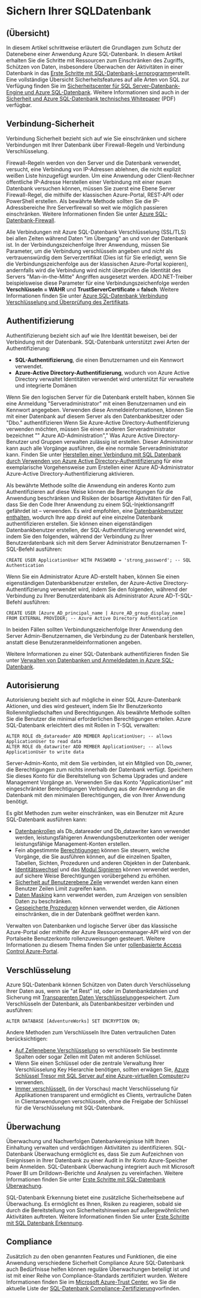 <properties
   pageTitle="Übersicht über die Sicherheit von SQL-Datenbank"
   description="Erfahren Sie mehr über Azure SQL-Datenbank und SQL Server-Sicherheit, einschließlich der Unterschiede zwischen der Cloud und SQL Server lokal wenn Authentifizierung, Autorisierung, Verbindung Sicherheit, Verschlüsselung und Compliance vertrauen."
   services="sql-database"
   documentationCenter=""
   authors="tmullaney"
   manager="jhubbard"
   editor=""/>

<tags
   ms.service="sql-database"
   ms.devlang="NA"
   ms.topic="article"
   ms.tgt_pltfrm="NA"
   ms.workload="data-management"
   ms.date="06/09/2016"
   ms.author="thmullan;jackr"/>


# <a name="securing-your-sql-database"></a>Sichern Ihrer SQL­Datenbank

## <a name="overview"></a>(Übersicht)

In diesem Artikel schrittweise erläutert die Grundlagen zum Schutz der Datenebene einer Anwendung Azure SQL-Datenbank. In diesem Artikel erhalten Sie die Schritte mit Ressourcen zum Einschränken des Zugriffs, Schützen von Daten, insbesondere Überwachen der Aktivitäten in einer Datenbank in das [Erste Schritte mit SQL-Datenbank-Lernprogramm](sql-database-get-started.md)erstellt. Eine vollständige Übersicht Sicherheitsfeatures auf alle Arten von SQL zur Verfügung finden Sie im [Sicherheitscenter für SQL Server-Datenbank-Engine und Azure SQL-Datenbank](https://msdn.microsoft.com/library/bb510589). Weitere Informationen sind auch in der [Sicherheit und Azure SQL-Datenbank technisches Whitepaper](https://download.microsoft.com/download/A/C/3/AC305059-2B3F-4B08-9952-34CDCA8115A9/Security_and_Azure_SQL_Database_White_paper.pdf) (PDF) verfügbar.

## <a name="connection-security"></a>Verbindung-Sicherheit

Verbindung Sicherheit bezieht sich auf wie Sie einschränken und sichere Verbindungen mit Ihrer Datenbank über Firewall-Regeln und Verbindung Verschlüsselung.

Firewall-Regeln werden von den Server und die Datenbank verwendet, versucht, eine Verbindung von IP-Adressen ablehnen, die nicht explizit weißen Liste hinzugefügt wurden. Um eine Anwendung oder Client-Rechner öffentliche IP-Adresse Herstellen einer Verbindung mit einer neuen Datenbank versuchen können, müssen Sie zuerst eine Ebene Server Firewall-Regel, die mithilfe der klassischen Azure-Portal, REST-API oder PowerShell erstellen. Als bewährte Methode sollten Sie die IP-Adressbereiche Ihre Serverfirewall so weit wie möglich passieren einschränken. Weitere Informationen finden Sie unter [Azure SQL-Datenbank-Firewall](https://msdn.microsoft.com/library/ee621782).

Alle Verbindungen mit Azure SQL-Datenbank Verschlüsselung (SSL/TLS) bei allen Zeiten während Daten "im Übergang" an und von der Datenbank ist. In der Verbindungszeichenfolge Ihrer Anwendung, müssen Sie Parameter, um die Verbindung verschlüsseln angeben und *nicht* als vertrauenswürdig dem Serverzertifikat (Dies ist für Sie erledigt, wenn Sie die Verbindungszeichenfolge aus der klassischen Azure-Portal kopieren), andernfalls wird die Verbindung wird nicht überprüfen die Identität des Servers "Man-in-the-Mitte" Angriffen ausgesetzt werden. ADO.NET-Treiber beispielsweise diese Parameter für eine Verbindungszeichenfolge werden **Verschlüsseln = WAHR** und **TrustServerCertificate = falsch**. Weitere Informationen finden Sie unter [Azure SQL-Datenbank Verbindung Verschlüsselung und Überprüfung des Zertifikats](https://msdn.microsoft.com/library/azure/ff394108#encryption).


## <a name="authentication"></a>Authentifizierung

Authentifizierung bezieht sich auf wie Ihre Identität beweisen, bei der Verbindung mit der Datenbank. SQL-Datenbank unterstützt zwei Arten der Authentifizierung:

 - **SQL-Authentifizierung**, die einen Benutzernamen und ein Kennwort verwendet.
 - **Azure-Active Directory-Authentifizierung**, wodurch von Azure Active Directory verwaltet Identitäten verwendet wird unterstützt für verwaltete und integrierte Domänen

Wenn Sie den logischen Server für die Datenbank erstellt haben, können Sie eine Anmeldung "Serveradministrator" mit einen Benutzernamen und ein Kennwort angegeben. Verwenden diese Anmeldeinformationen, können Sie mit einer Datenbank auf diesem Server als den Datenbankbesitzer oder "Dbo." authentifizieren Wenn Sie Azure-Active Directory-Authentifizierung verwenden möchten, müssen Sie einen anderen Serveradministrator bezeichnet "" Azure AD-Administration"," Was Azure Active Directory-Benutzer und Gruppen verwalten zulässig ist erstellen. Dieser Administrator kann auch alle Vorgänge ausführen, die eine normale Serveradministrator kann. Finden Sie unter [Herstellen einer Verbindung mit SQL Datenbank durch Verwenden von Azure Active Directory-Authentifizierung](sql-database-aad-authentication.md) für eine exemplarische Vorgehensweise zum Erstellen einer Azure AD-Administrator Azure-Active Directory-Authentifizierung aktivieren.

Als bewährte Methode sollte die Anwendung ein anderes Konto zum Authentifizieren auf diese Weise können die Berechtigungen für die Anwendung beschränken und Risiken der bösartige Aktivitäten für den Fall, dass Sie den Code Ihrer Anwendung zu einem SQL-Injektionsangriff gefährdet ist – verwenden. Es wird empfohlen, eine [Datenbankbenutzer enthalten](https://msdn.microsoft.com/library/ff929188), wodurch Ihre app direkt auf eine einzelne Datenbank authentifizieren erstellen. Sie können einen eigenständigen Datenbankbenutzer erstellen, der SQL-Authentifizierung verwendet wird, indem Sie den folgenden, während der Verbindung zu Ihrer Benutzerdatenbank sich mit dem Server Administrator Benutzernamen T-SQL-Befehl ausführen:

```
CREATE USER ApplicationUser WITH PASSWORD = 'strong_password'; -- SQL Authentication
```

Wenn Sie ein Administrator Azure AD-erstellt haben, können Sie einen eigenständigen Datenbankbenutzer erstellen, der Azure-Active Directory-Authentifizierung verwendet wird, indem Sie den folgenden, während der Verbindung zu Ihrer Benutzerdatenbank als Administrator Azure AD-T-SQL-Befehl ausführen:

```
CREATE USER [Azure_AD_principal_name | Azure_AD_group_display_name] FROM EXTERNAL PROVIDER; -- Azure Active Directory Authentication
```

In beiden Fällen sollten Verbindungszeichenfolge Ihrer Anwendung den Server Admin-Benutzernamen, die Verbindung zu der Datenbank herstellen, anstatt diese Benutzeranmeldeinformationen angeben.

Weitere Informationen zu einer SQL-Datenbank authentifizieren finden Sie unter [Verwalten von Datenbanken und Anmeldedaten in Azure SQL-Datenbank](sql-database-manage-logins.md).


## <a name="authorization"></a>Autorisierung
Autorisierung bezieht sich auf mögliche in einer SQL Azure-Datenbank Aktionen, und dies wird gesteuert, indem Sie Ihr Benutzerkonto Rollenmitgliedschaften und Berechtigungen. Als bewährte Methode sollten Sie die Benutzer die minimal erforderlichen Berechtigungen erteilen. Azure SQL-Datenbank erleichtert dies mit Rollen in T-SQL verwalten:

```
ALTER ROLE db_datareader ADD MEMBER ApplicationUser; -- allows ApplicationUser to read data
ALTER ROLE db_datawriter ADD MEMBER ApplicationUser; -- allows ApplicationUser to write data
```

Server-Admin-Konto, mit dem Sie verbinden, ist ein Mitglied von Db_owner, die Berechtigungen zum nichts innerhalb der Datenbank verfügt. Speichern Sie dieses Konto für die Bereitstellung von Schema Upgrades und andere Management Vorgänge an. Verwenden Sie das Konto "ApplicationUser" mit eingeschränkter Berechtigungen Verbindung aus der Anwendung an die Datenbank mit den minimalen Berechtigungen, die von Ihrer Anwendung benötigt.

Es gibt Methoden zum weiter einschränken, was ein Benutzer mit Azure SQL-Datenbank ausführen kann:

* [Datenbankrollen](https://msdn.microsoft.com/library/ms189121) als Db_datareader und Db_datawriter kann verwendet werden, leistungsfähigeren Anwendungsbenutzerkonten oder weniger leistungsfähige Management-Konten erstellen.
* Fein abgestimmte [Berechtigungen](https://msdn.microsoft.com/library/ms191291) können Sie steuern, welche Vorgänge, die Sie ausführen können, auf die einzelnen Spalten, Tabellen, Sichten, Prozeduren und anderen Objekten in der Datenbank.
* [Identitätswechsel](https://msdn.microsoft.com/library/vstudio/bb669087) und das [Modul Signieren](https://msdn.microsoft.com/library/bb669102) können verwendet werden, auf sichere Weise Berechtigungen vorübergehend zu erhöhen.
* [Sicherheit auf Benutzerebene Zeile](https://msdn.microsoft.com/library/dn765131) verwendet werden kann einen Benutzer Zeilen Limit zugreifen kann.
* [Daten Masking](sql-database-dynamic-data-masking-get-started.md) kann verwendet werden, zum Anzeigen von sensiblen Daten zu beschränken.
* [Gespeicherte Prozeduren](https://msdn.microsoft.com/library/ms190782) können verwendet werden, die Aktionen einschränken, die in der Datenbank geöffnet werden kann.

Verwalten von Datenbanken und logische Server über das klassische Azure-Portal oder mithilfe der Azure Ressourcenmanager-API wird von der Portalseite Benutzerkonto rollenzuweisungen gesteuert. Weitere Informationen zu diesem Thema finden Sie unter [rollenbasierte Access Control Azure-Portal](../active-directory./role-based-access-control-configure.md).


## <a name="encryption"></a>Verschlüsselung

Azure SQL-Datenbank können Schützen von Daten durch Verschlüsselung Ihrer Daten aus, wenn sie "at Rest" ist, oder im Datenbankdateien und Sicherung mit [Transparenten Daten Verschlüsselung](http://go.microsoft.com/fwlink/?LinkId=526242)gespeichert. Zum Verschlüsseln der Datenbank, als Datenbankbesitzer verbinden und ausführen:

```
ALTER DATABASE [AdventureWorks] SET ENCRYPTION ON;
```

Andere Methoden zum Verschlüsseln Ihre Daten vertraulichen Daten berücksichtigen:

* [Auf Zellenebene Verschlüsselung](https://msdn.microsoft.com/library/ms179331.aspx) so verschlüsseln Sie bestimmte Spalten oder sogar Zellen mit Daten mit anderen Schlüssel.
* Wenn Sie einen Schlüssel oder die zentrale Verwaltung Ihrer Verschlüsselung Key Hierarchie benötigen, sollten erwägen Sie, [Azure Schlüssel Tresor mit SQL Server auf eine Azure-virtuellen Computer](http://blogs.technet.com/b/kv/archive/2015/01/12/using-the-key-vault-for-sql-server-encryption.aspx)zu verwenden.
* [Immer verschlüsselt.](https://msdn.microsoft.com/library/mt163865.aspx) (in der Vorschau) macht Verschlüsselung für Applikationen transparent und ermöglicht es Clients, vertrauliche Daten in Clientanwendungen verschlüsseln, ohne die Freigabe der Schlüssel für die Verschlüsselung mit SQL-Datenbank.

## <a name="auditing"></a>Überwachung

Überwachung und Nachverfolgen Datenbankereignisse hilft Ihnen Einhaltung verwalten und verdächtigen Aktivitäten zu identifizieren. SQL-Datenbank Überwachung ermöglicht es, dass Sie zum Aufzeichnen von Ereignissen in Ihrer Datenbank zu einer Audit in Ihr Konto Azure-Speicher beim Anmelden. SQL-Datenbank Überwachung integriert auch mit Microsoft Power BI um Drilldown-Berichte und Analysen zu vereinfachen. Weitere Informationen finden Sie unter [Erste Schritte mit SQL-Datenbank Überwachung](sql-database-auditing-get-started.md).

SQL-Datenbank Erkennung bietet eine zusätzliche Sicherheitsebene auf Überwachung. Es ermöglicht es Ihnen, Risiken zu reagieren, sobald sie durch die Bereitstellung von Sicherheitshinweisen auf außergewöhnlichen Aktivitäten auftreten. Weitere Informationen finden Sie unter [Erste Schritte mit SQL Datenbank Erkennung](sql-database-threat-detection-get-started.md).  

## <a name="compliance"></a>Compliance

Zusätzlich zu den oben genannten Features und Funktionen, die eine Anwendung verschiedene Sicherheit Compliance Azure SQL-Datenbank auch Bedürfnisse helfen können reguläre Überwachungen beteiligt ist und ist mit einer Reihe von Compliance-Standards zertifiziert wurden. Weitere Informationen finden Sie im [Microsoft Azure-Trust Center](https://azure.microsoft.com/support/trust-center/), wo Sie die aktuelle Liste der [SQL-Datenbank Compliance-Zertifizierung](https://azure.microsoft.com/support/trust-center/services/)vorfinden.
